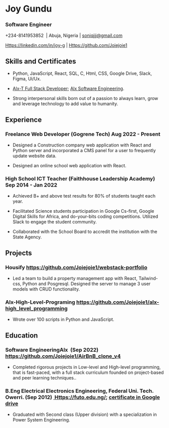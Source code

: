 # Joy Gundu

### Software Engineer

+234-8141953852  | Abuja, Nigeria | <soniqjjj@gmail.com> 

[Https://linkedin.com/in/joy-g](https://linkedin.com/in/joy-g) | [Https://github.com/Joiejoie1](https://github.com/Joiejoie1)

Skills and Certificates
-----------------------

-   Python, JavaScript, React, SQL, C, Html, CSS, Google Drive, Slack, Figma, Ui/Ux.

-   [Alx-T Full Stack Developer](https://www.linkedin.com/posts/emmanuel-udeji_python-javascript-aws-activity-6975326658765418496-hVNJ?utm_source=share&utm_medium=member_desktop); [Alx Software Engineering](https://www.linkedin.com/posts/emmanuel-udeji_letsdohardthings-softwareengineering-faang-activity-6981243547983183872-BhfG?utm_source=share&utm_medium=member_desktop).

-   Strong interpersonal skills born out of a passion to always learn, grow and leverage technology to add value to humanity.

Experience
----------

### Freelance Web Developer (Gogrene Tech) Aug 2022 - Present

-   Designed a Construction company web application with React and Python server and incorporated a CMS panel for a user to frequently update website data.

-   Designed an online school web application with React.

### High School ICT Teacher  (Faithhouse Leadership Academy) Sep 2014 - Jan 2022

-   Achieved B+ and above test results for 80% of students taught each year.

-   Facilitated Science students participation in Google Cs-first, Google Digital Skills for Africa, and do-your-bits coding competitions. Utilized Slack to engage the student community.

-   Collaborated with the School Board to accredit the institution with the State Agency.

Projects
--------

### Housify <https://github.com/Joiejoie1/webstack-portfolio>

-   Led a team to build a property management app with React, Tailwind-css, Python and Posgresql. Designed the server to manage 3 user models with CRUD functionality.

### Alx-High-Level-Programing  <https://github.com/Joiejoie1/alx-high_level_programming>

-   Wrote over 100 scripts in Python and JavaScript.

Education 
----------

### Software EngineeringAlx  (Sep 2022) <https://github.com/Joiejoie1/AirBnB_clone_v4>

-   Completed rigorous projects in Low-level and High-level programming, that is fast-paced, with a full stack curriculum founded on project-based and peer learning techniques..

### B.Eng Electrical Electronics Engineering, Federal Uni. Tech. Owerri. (Sep 2012) [ Https://futo.edu.ng/](https://futo.edu.ng/); [certificate in Google drive](https://drive.google.com/file/d/1o7WaTI4NlGlEgRM1kuc6jllcUlr_Ufcr/view?usp=share_link)

-   Graduated with Second class (Upper division) with a specialization in Power System Engineering.
